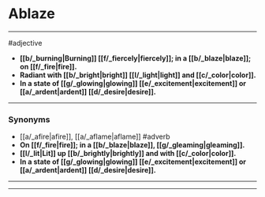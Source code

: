 # Ablaze
---
#adjective
- **[[b/_burning|Burning]] [[f/_fiercely|fiercely]]; in a [[b/_blaze|blaze]]; on [[f/_fire|fire]].**
- **Radiant with [[b/_bright|bright]] [[l/_light|light]] and [[c/_color|color]].**
- **In a state of [[g/_glowing|glowing]] [[e/_excitement|excitement]] or [[a/_ardent|ardent]] [[d/_desire|desire]].**
---
### Synonyms
- [[a/_afire|afire]], [[a/_aflame|aflame]]
#adverb
- **On [[f/_fire|fire]]; in a [[b/_blaze|blaze]], [[g/_gleaming|gleaming]].**
- **[[l/_lit|Lit]] up [[b/_brightly|brightly]] and with [[c/_color|color]].**
- **In a state of [[g/_glowing|glowing]] [[e/_excitement|excitement]] or [[a/_ardent|ardent]] [[d/_desire|desire]].**
---
---
